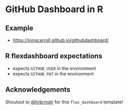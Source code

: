 GitHub Dashboard in R
================

Example
-------

-   <https://jonocarroll.github.io/githubdashboard/>

R flexdashboard expectations
----------------------------

-   expects `GITHUB_USER` in the environment
-   expects `GITHUB_PAT` in the environment

Acknowledgements
----------------

Shoutout to [@hrbrmstr](https://github.com/hrbrmstr/githubdashboard) for this `flex_dashboard` template!
